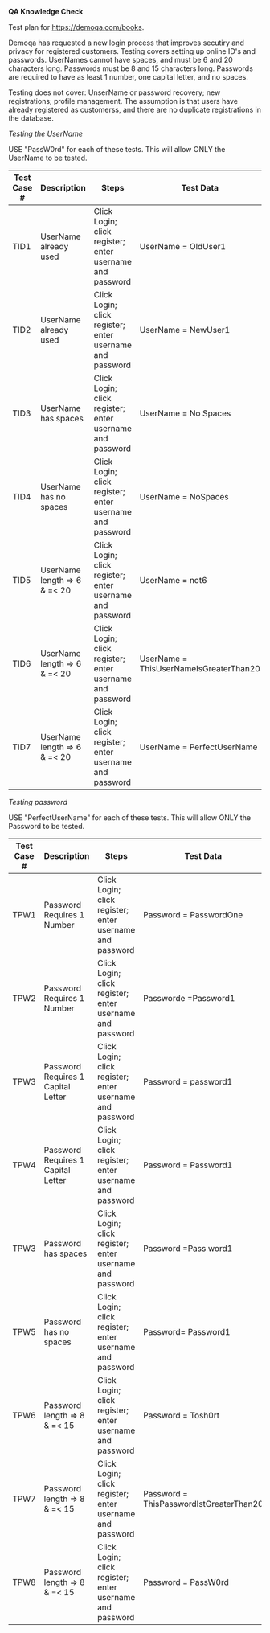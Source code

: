 **QA Knowledge Check**

Test plan for https://demoqa.com/books.

Demoqa has requested a new login process that improves secutiry and privacy for registered customers.  Testing covers setting up online ID's and passwords.
UserNames cannot have spaces, and must be 6 and 20 characters long.
Passwords must be 8 and 15 characters long.  Passwords are required to have as least 1 number, one capital letter, and no spaces.

Testing does not cover:  UnserName or password recovery;  new registrations; profile management.  The assumption is that users have already registered as customerss, and there are no duplicate registrations in the database.

*Testing the UserName*

USE "PassW0rd" for each of these tests. This will allow ONLY the UserName to be tested.

|Test Case # | Description | Steps | Test Data | Expected Result | Actual Result | Pass/Fail |
|------|--------------------------------------|-----------------------------------------------|----------------------|-----------------------|-------------------------|--------|
|TID1|UserName already used | Click Login; click register; enter username and password | UserName = OldUser1 | UserName Declined | UserName Declined | Fail |
|TID2|UserName already used | Click Login; click register; enter username and password | UserName = NewUser1 | UserName Accepted | UserName Accepteed | Pass |
|TID3|UserName has spaces | Click Login; click register; enter username and password | UserName = No Spaces | UserName Declined | UserName Declined | Fail |
|TID4|UserName has no spaces | Click Login; click register; enter username and password | UserName = NoSpaces | UserName Accepted | UserName Accepted | Pass |
|TID5|UserName length => 6 & =< 20| Click Login; click register; enter username and password | UserName = not6 | UserName Declined | UserName Declined | Fail |
|TID6|UserName length => 6 & =< 20| Click Login; click register; enter username and password | UserName = ThisUserNameIsGreaterThan20 | UserName Declined | UserName Declined | Fail |
|TID7|UserName length => 6 & =< 20| Click Login; click register; enter username and password | UserName = PerfectUserName | UserName Accepted | UserNameAccepted | Pass |

*Testing password*

USE "PerfectUserName" for each of these tests. This will allow ONLY the Password to be tested.

|Test Case # | Description | Steps | Test Data | Expected Result | Actual Result | Pass/Fail |
|------|--------------------------------------|-----------------------------------------------|----------------------|-----------------------|-------------------------|--------|
|TPW1|Password Requires 1 Number |Click Login; click register; enter username and password | Password = PasswordOne |Password Declined | Password Declined | Fail |
|TPW2|Password Requires 1 Number | Click Login; click register; enter username and password | Passworde =Password1 | Password Accepted | Password Accepteed | Pass |
|TPW3|Password Requires 1 Capital Letter |Click Login; click register; enter username and password | Password = password1 |Password Declined | Password Declined | Fail |
|TPW4|Password Requires 1 Capital Letter | Click Login; click register; enter username and password | Password = Password1 | Password Accepted | Password Accepteed | Pass |
|TPW3|Password has spaces |Click Login; click register; enter username and password | Password =Pass word1 | Password Declined | Password Declined | Fail |
|TPW5|Password has no spaces |Click Login; click register; enter username and password |Password= Password1 | Password Accepted | Password Accepted | Pass |
|TPW6|Password length => 8 & =< 15| Click Login; click register; enter username and password | Password = Tosh0rt | Password Declined | Password Declined | Fail |
|TPW7|Password length => 8 & =< 15| Click Login; click register; enter username and password | Password = ThisPasswordIstGreaterThan20 |Passworde Declined | Password Declined | Fail |
|TPW8|Password length => 8 & =< 15| Click Login; click register; enter username and password | Password = PassW0rd |Password Accepted | Password Accepted | Pass |

